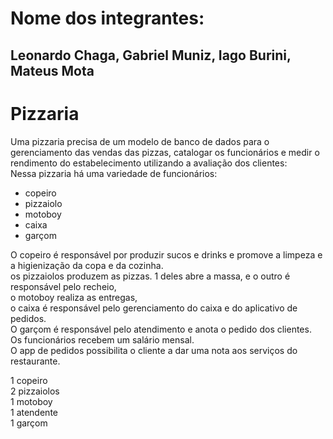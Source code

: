 # Nome dos integrantes:
## Leonardo Chaga, Gabriel Muniz, Iago Burini, Mateus Mota


# Pizzaria
Uma pizzaria precisa de um modelo de banco de dados para o gerenciamento das vendas das pizzas, catalogar os funcionários e medir o rendimento do estabelecimento utilizando a avaliação dos clientes: <br>
Nessa pizzaria há uma variedade de funcionários:
- copeiro
- pizzaiolo
- motoboy
- caixa
- garçom

O copeiro é responsável por produzir sucos e drinks e promove a limpeza e a higienização da copa e da cozinha. <br>
os pizzaiolos produzem as pizzas. 1 deles abre a massa, e o outro é responsável pelo recheio, <br>
o motoboy realiza as entregas, <br>
o caixa é responsável pelo gerenciamento do caixa e do aplicativo de pedidos. <br>
O garçom é responsável pelo atendimento e anota o pedido dos clientes. <br>
Os funcionários recebem um salário mensal. <br>
O app de pedidos possibilita o cliente a dar uma nota aos serviços do restaurante. <br>

1 copeiro <br>
2 pizzaiolos <br>
1 motoboy <br>
1 atendente <br>
1 garçom <br>
